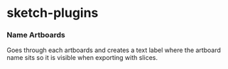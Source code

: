 sketch-plugins
==============

### Name Artboards
Goes through each artboards and creates a text label where the artboard name sits so it is visible when exporting with slices.